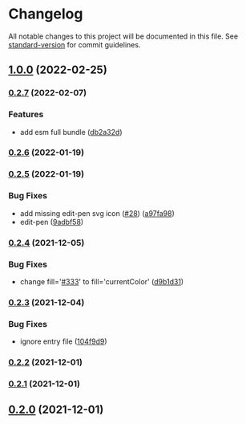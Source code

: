 # Changelog

All notable changes to this project will be documented in this file. See [standard-version](https://github.com/conventional-changelog/standard-version) for commit guidelines.

## [1.0.0](https://github.com/element-plus/element-plus-icons/compare/v0.2.7...v1.0.0) (2022-02-25)

### [0.2.7](https://github.com/element-plus/element-plus-icons/compare/v0.2.6...v0.2.7) (2022-02-07)


### Features

* add esm full bundle ([db2a32d](https://github.com/element-plus/element-plus-icons/commit/db2a32d7fbceeda03824c740fb7b096aecd12153))

### [0.2.6](https://github.com/element-plus/element-plus-icons/compare/v0.2.5...v0.2.6) (2022-01-19)

### [0.2.5](https://github.com/element-plus/element-plus-icons/compare/v0.2.4...v0.2.5) (2022-01-19)


### Bug Fixes

* add missing edit-pen svg icon ([#28](https://github.com/element-plus/element-plus-icons/issues/28)) ([a97fa98](https://github.com/element-plus/element-plus-icons/commit/a97fa988211968f0888a5f58aea6e21960750f59))
* edit-pen ([9adbf58](https://github.com/element-plus/element-plus-icons/commit/9adbf58e1932872d0a50446664180ad6e138c64d))

### [0.2.4](https://github.com/element-plus/element-plus-icons/compare/v0.2.3...v0.2.4) (2021-12-05)


### Bug Fixes

* change fill='[#333](https://github.com/element-plus/element-plus-icons/issues/333)' to fill='currentColor' ([d9b1d31](https://github.com/element-plus/element-plus-icons/commit/d9b1d31f4747d7b09bb0e1c60e72f8b232a9d8e2))

### [0.2.3](https://github.com/element-plus/element-plus-icons/compare/v0.2.2...v0.2.3) (2021-12-04)


### Bug Fixes

* ignore entry file ([104f9d9](https://github.com/element-plus/element-plus-icons/commit/104f9d9a4be8d540ab27958730bd3d08563decc5))

### [0.2.2](https://github.com/element-plus/element-plus-icons/compare/v0.2.1...v0.2.2) (2021-12-01)

### [0.2.1](https://github.com/element-plus/element-plus-icons/compare/v0.2.0...v0.2.1) (2021-12-01)

## [0.2.0](https://github.com/element-plus/element-plus-icons/compare/v0.0.9...v0.2.0) (2021-12-01)
